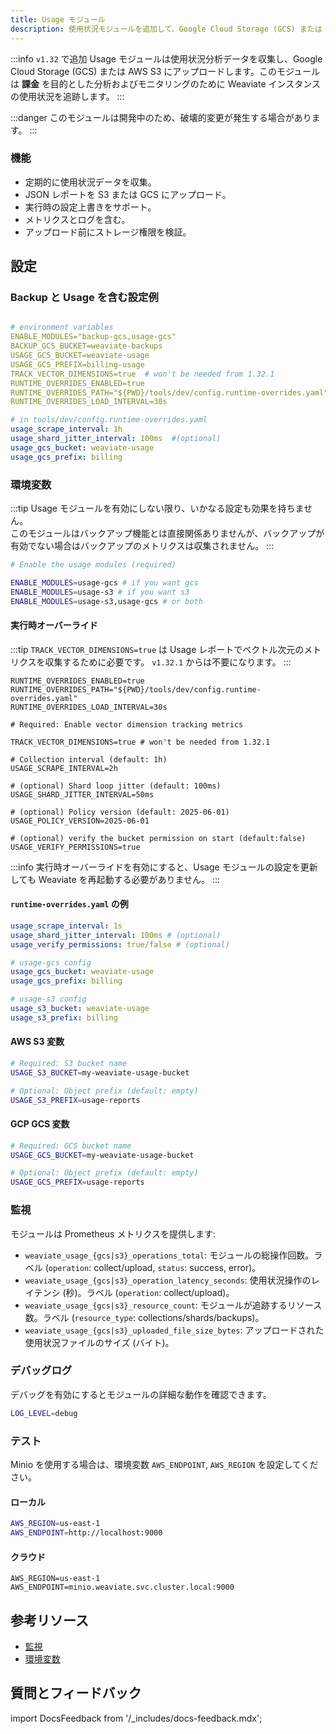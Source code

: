 ```yaml
---
title: Usage モジュール
description: 使用状況モジュールを追加して、Google Cloud Storage (GCS) または AWS S3 に使用状況分析データを収集・アップロードします。 
---
```


:::info ` v1.32 ` で追加
Usage モジュールは使用状況分析データを収集し、Google Cloud Storage (GCS) または AWS S3 にアップロードします。このモジュールは **課金** を目的とした分析およびモニタリングのために Weaviate インスタンスの使用状況を追跡します。
:::

:::danger
このモジュールは開発中のため、破壊的変更が発生する場合があります。 
:::

### 機能

- 定期的に使用状況データを収集。
- JSON レポートを S3 または GCS にアップロード。
- 実行時の設定上書きをサポート。 
- メトリクスとログを含む。 
- アップロード前にストレージ権限を検証。

## 設定

### Backup と Usage を含む設定例

```yaml

# environment variables
ENABLE_MODULES="backup-gcs,usage-gcs" 
BACKUP_GCS_BUCKET=weaviate-backups 
USAGE_GCS_BUCKET=weaviate-usage 
USAGE_GCS_PREFIX=billing-usage 
TRACK_VECTOR_DIMENSIONS=true  # won't be needed from 1.32.1
RUNTIME_OVERRIDES_ENABLED=true 
RUNTIME_OVERRIDES_PATH="${PWD}/tools/dev/config.runtime-overrides.yaml"
RUNTIME_OVERRIDES_LOAD_INTERVAL=30s

# in tools/dev/config.runtime-overrides.yaml
usage_scrape_interval: 1h
usage_shard_jitter_interval: 100ms  #(optional)
usage_gcs_bucket: weaviate-usage
usage_gcs_prefix: billing

```

### 環境変数

:::tip
Usage モジュールを有効にしない限り、いかなる設定も効果を持ちません。  
このモジュールはバックアップ機能とは直接関係ありませんが、バックアップが有効でない場合はバックアップのメトリクスは収集されません。 
:::

```bash
# Enable the usage modules (required)

ENABLE_MODULES=usage-gcs # if you want gcs
ENABLE_MODULES=usage-s3 # if you want s3
ENABLE_MODULES=usage-s3,usage-gcs # or both

```

#### 実行時オーバーライド

:::tip
`TRACK_VECTOR_DIMENSIONS=true` は Usage レポートでベクトル次元のメトリクスを収集するために必要です。 ` v1.32.1 ` からは不要になります。 
:::

```shell
RUNTIME_OVERRIDES_ENABLED=true
RUNTIME_OVERRIDES_PATH="${PWD}/tools/dev/config.runtime-overrides.yaml"
RUNTIME_OVERRIDES_LOAD_INTERVAL=30s

# Required: Enable vector dimension tracking metrics

TRACK_VECTOR_DIMENSIONS=true # won't be needed from 1.32.1

# Collection interval (default: 1h)
USAGE_SCRAPE_INTERVAL=2h

# (optional) Shard loop jitter (default: 100ms)
USAGE_SHARD_JITTER_INTERVAL=50ms

# (optional) Policy version (default: 2025-06-01)
USAGE_POLICY_VERSION=2025-06-01

# (optional) verify the bucket permission on start (default:false)
USAGE_VERIFY_PERMISSIONS=true
```

:::info
実行時オーバーライドを有効にすると、Usage モジュールの設定を更新しても Weaviate を再起動する必要がありません。
:::

#### `runtime-overrides.yaml` の例

```yaml
usage_scrape_interval: 1s
usage_shard_jitter_interval: 100ms # (optional)
usage_verify_permissions: true/false # (optional)

# usage-gcs config
usage_gcs_bucket: weaviate-usage
usage_gcs_prefix: billing

# usage-s3 config
usage_s3_bucket: weaviate-usage
usage_s3_prefix: billing
```

#### AWS S3 変数

```bash
# Required: S3 bucket name
USAGE_S3_BUCKET=my-weaviate-usage-bucket

# Optional: Object prefix (default: empty)
USAGE_S3_PREFIX=usage-reports

```

#### GCP GCS 変数 

```bash
# Required: GCS bucket name
USAGE_GCS_BUCKET=my-weaviate-usage-bucket

# Optional: Object prefix (default: empty)
USAGE_GCS_PREFIX=usage-reports
```

### 監視

モジュールは Prometheus メトリクスを提供します:

- `weaviate_usage_{gcs|s3}_operations_total`: モジュールの総操作回数。ラベル (`operation`: collect/upload, `status`: success, error)。
- `weaviate_usage_{gcs|s3}_operation_latency_seconds`: 使用状況操作のレイテンシ (秒)。ラベル (`operation`: collect/upload)。
- `weaviate_usage_{gcs|s3}_resource_count`: モジュールが追跡するリソース数。ラベル (`resource_type`: collections/shards/backups)。
- `weaviate_usage_{gcs|s3}_uploaded_file_size_bytes`: アップロードされた使用状況ファイルのサイズ (バイト)。

### デバッグログ

デバッグを有効にするとモジュールの詳細な動作を確認できます。 

```bash
LOG_LEVEL=debug
```

### テスト
Minio を使用する場合は、環境変数 `AWS_ENDPOINT`, `AWS_REGION` を設定してください。

#### ローカル
```bash
AWS_REGION=us-east-1
AWS_ENDPOINT=http://localhost:9000
```

#### クラウド

```
AWS_REGION=us-east-1
AWS_ENDPOINT=minio.weaviate.svc.cluster.local:9000 
```

## 参考リソース

- [監視](/docs/deploy/configuration/monitoring.md)
- [環境変数](/docs/deploy/configuration/env-vars/index.md)

## 質問とフィードバック

import DocsFeedback from '/_includes/docs-feedback.mdx';

<DocsFeedback/>

